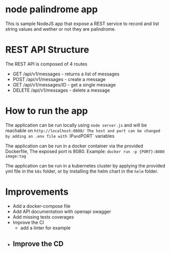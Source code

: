 # node palindrome app

This is sample NodeJS app that expose a REST service to record and list string values and wether or not they are palindrome.

# REST API Structure

The REST API is composed of 4 routes

- GET /api/v1/messages - returns a list of messages
- POST /api/v1/messages - create a message
- GET /api/v1/messages/ID  - get a single message
- DELETE /api/v1/messages - delete a message

# How to run the app

The application can be run locally using `node server.js` and will be reachable on `http://localhost:8080/
The host and port can be changed by adding an .env file with `IP` and `PORT` variables

The application can be run in a docker container via the provided Dockerfile, The exposed port is 8080.
Example: `docker run -p {PORT}:8080 image:tag`

The application can be run in a kubernetes cluster by applying the provided yml file in the `k8s` folder,
or by installing the helm chart in the `helm` folder.

# Improvements

- Add a docker-compose file
- Add API documentation with openapi swagger
- Add missing tests coverages
- Improve the CI
  - add a linter for example
- Improve the CD
  - 
